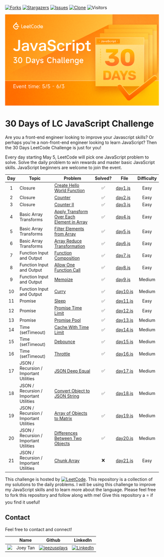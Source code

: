 [![Forks][forks-shield]][forks-url]
[![Stargazers][stars-shield]][stars-url]
[![Issues][issues-shield]][issues-url]
[![Clone][clone-shield]][clone-url]
![Visitors](https://api.visitorbadge.io/api/visitors?path=https%3A%2F%2Fgithub.com%2Fjeezusplays%2Fjavascript-challenge&label=VISTORS&countColor=%232ccce4)

[![LeetCode Challenge]](https://leetcode.com/discuss/study-guide/3458761/day-1-30-days-of-lc-javascript-challenge)

# 30 Days of LC JavaScript Challenge
Are you a front-end engineer looking to improve your Javascript skills? Or perhaps you're a non-front-end engineer looking to learn JavaScript? Then the 30 Days LeetCode Challenge is just for you!

Every day starting May 5, LeetCode will pick one JavaScript problem to solve. Solve the daily problem to win rewards and master basic JavaScript skills. JavaScript beginners are welcome to join the event.

<!-- Not Solved emoji `:x:`
Solved emoji `:white_check_mark:` -->
| Day | Topic | Problem | Solved? | File | Difficulty |
| :---: | ----- | ------- | :-------: | ------- | :--------: |
| 1 | Closure | [Create Hello World Function] | :white_check_mark: | [day1.js] | Easy |
| 2 | Closure | [Counter] | :white_check_mark: | [day2.js] | Easy |
| 3 | Closure | [Counter II] | :white_check_mark: | [day3.js] | Easy |
| 4 | Basic Array Transforms | [Apply Transform Over Each Element in Array] | :white_check_mark: | [day4.js] | Easy |
| 5 | Basic Array Transforms | [Filter Elements from Array] | :white_check_mark: | [day5.js] | Easy |
| 6 | Basic Array Transforms | [Array Reduce Transformation] | :white_check_mark: | [day6.js] | Easy |
| 7 | Function Input and Output | [Function Composition] | :white_check_mark: | [day7.js] | Easy |
| 8 | Function Input and Output | [Allow One Function Call] | :white_check_mark: | [day8.js] | Easy |
| 9 | Function Input and Output | [Memoize] | :white_check_mark: | [day9.js] | Medium |
| 10 | Function Input and Output | [Curry] | :white_check_mark: | [day10.js] | Medium |
| 11 | Promise | [Sleep] | :white_check_mark: | [day11.js] | Easy |
| 12 | Promise | [Promise Time Limit] | :white_check_mark: | [day12.js] | Easy |
| 13 | Promise | [Promise Pool] | :white_check_mark: | [day13.js] | Medium |
| 14 | Time (setTimeout) | [Cache With Time Limit] | :white_check_mark: | [day14.js] | Medium |
| 15 | Time (setTimeout) | [Debounce] | :white_check_mark: | [day15.js] | Medium |
| 16 | Time (setTimeout) | [Throttle] | :white_check_mark: | [day16.js] | Medium |
| 17 | JSON / Recursion / Important Utilities | [JSON Deep Equal] | :white_check_mark: | [day17.js] | Medium |
| 18 | JSON / Recursion / Important Utilities | [Convert Object to JSON String] | :white_check_mark: | [day18.js] | Medium |
| 19 | JSON / Recursion / Important Utilities | [Array of Objects to Matrix] | :white_check_mark: | [day19.js] | Medium |
| 20 | JSON / Recursion / Important Utilities | [Differences Between Two Objects] | :white_check_mark: | [day20.js] | Medium |
| 21 | JSON / Recursion / Important Utilities | [Chunk Array] | :x: | [day21.js] | Easy |

This challenge is hosted by [![LeetCode]](https://leetcode.com/). This repository is a collection of my solutions to the daily problems. I will be using this challenge to improve my JavaScript skills and to learn more about the language. Please feel free to fork this repository and follow along with me! Give this repository a :star: if you find it useful!

## Contact
Feel free to contact and connect!

|| Name | Github | LinkedIn |
|-----------| ----------- | ----------- | ----------- |
|<img src="https://avatars.githubusercontent.com/u/68149788?v=4" width="100"></img>|Joey Tan|[![jeezusplays](https://img.shields.io/badge/GitHub-181717.svg?style=for-the-badge&logo=GitHub&logoColor=white)](https://github.com/jeezusplays)|[![LinkedIn](https://img.shields.io/badge/LinkedIn-0A66C2.svg?style=for-the-badge&logo=LinkedIn&logoColor=white)](https://linkedin.com/in/joey-tan-zuyi)|

[LeetCode Challenge]: assets/lc-challenge.png
[LeetCode]: https://img.shields.io/badge/LeetCode-FFA116.svg?style=for-the-badge&logo=LeetCode&logoColor=white

[Create Hello World Function]: https://leetcode.com/problems/create-hello-world-function/
[Counter]: https://leetcode.com/problems/counter/
[Counter II]: https://leetcode.com/problems/counter-ii/
[Apply Transform Over Each Element in Array]: https://leetcode.com/problems/apply-transform-over-each-element-in-array/
[Filter Elements from Array]: https://leetcode.com/problems/filter-elements-from-array/
[Array Reduce Transformation]: https://leetcode.com/problems/array-reduce-transformation/
[Function Composition]: https://leetcode.com/problems/function-composition/
[Allow One Function Call]: https://leetcode.com/problems/allow-one-function-call/
[Memoize]: https://leetcode.com/problems/memoize/
[Curry]: https://leetcode.com/problems/curry/
[Sleep]: https://leetcode.com/problems/sleep/
[Promise Time Limit]: https://leetcode.com/problems/promise-time-limit/
[Promise Pool]: https://leetcode.com/problems/promise-pool/
[Cache With Time Limit]: https://leetcode.com/problems/cache-with-time-limit/
[Debounce]: https://leetcode.com/problems/debounce/
[Throttle]: https://leetcode.com/problems/throttle/
[JSON Deep Equal]: https://leetcode.com/problems/json-deep-equal/
[Convert Object to JSON String]: https://leetcode.com/problems/convert-object-to-json-string/
[Array of Objects to Matrix]: https://leetcode.com/problems/array-of-objects-to-matrix/
[Differences Between Two Objects]: https://leetcode.com/problems/differences-between-two-objects/
[Chunk Array]: https://leetcode.com/problems/chunk-array/

[day1.js]: challenges/day1.js
[day2.js]: challenges/day2.js
[day3.js]: challenges/day3.js
[day4.js]: challenges/day4.js
[day5.js]: challenges/day5.js
[day6.js]: challenges/day6.js
[day7.js]: challenges/day7.js
[day8.js]: challenges/day8.js
[day9.js]: challenges/day9.js
[day10.js]: challenges/day10.js
[day11.js]: challenges/day11.js
[day12.js]: challenges/day12.js
[day13.js]: challenges/day13.js
[day14.js]: challenges/day14.js
[day15.js]: challenges/day15.js
[day16.js]: challenges/day16.js
[day17.js]: challenges/day17.js
[day18.js]: challenges/day18.js
[day19.js]: challenges/day19.js
[day20.js]: challenges/day20.js
[day21.js]: challenges/day21.js
[day22.js]: challenges/day22.js
[day23.js]: challenges/day23.js
[day24.js]: challenges/day24.js
[day25.js]: challenges/day25.js
[day26.js]: challenges/day26.js
[day27.js]: challenges/day27.js
[day28.js]: challenges/day28.js
[day29.js]: challenges/day29.js
[day30.js]: challenges/day30.js

[forks-shield]: https://img.shields.io/github/forks/jeezusplays/javascript-challenge.svg?style=for-the-badge
[forks-url]: https://github.com/jeezusplays/javascript-challenge/network/members
[stars-shield]: https://img.shields.io/github/stars/jeezusplays/javascript-challenge.svg?style=for-the-badge
[stars-url]: https://github.com/jeezusplays/javascript-challenge/stargazers
[issues-shield]: https://img.shields.io/github/issues/jeezusplays/javascript-challenge.svg?style=for-the-badge
[issues-url]: https://github.com/jeezusplays/javascript-challenge/issues

[clone-shield]: https://img.shields.io/badge/dynamic/json?style=for-the-badge&color=success&label=Clone&query=count&url=https://gist.githubusercontent.com/jeezusplays/40f3b1ed54e74b942f5124ac07cdbafb/raw/clone.json
[clone-url]:https://github.com/jeezusplays/javascript-challenge/

